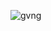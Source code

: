 ![gvng](http://68.media.tumblr.com/c97df77fff28d3ed284411a0eba17d47/tumblr_ocwahnGFzM1ve1sylo1_500.gif)

<!---
TheArtemis/TheArtemis is a ✨ special ✨ repository because its `README.md` (this file) appears on your GitHub profile.
You can click the Preview link to take a look at your changes.
--->

